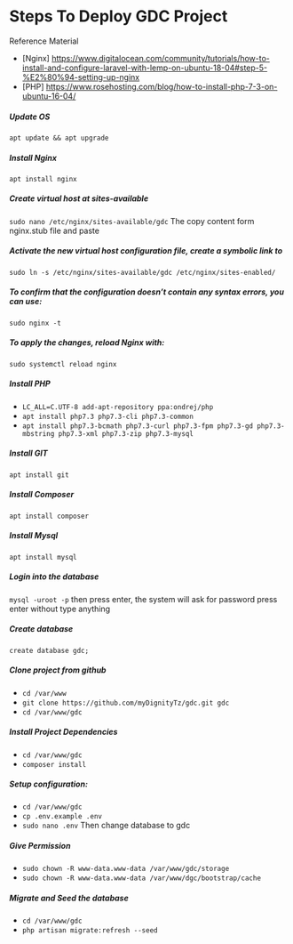 # Steps To Deploy GDC Project

Reference Material
- [Nginx] https://www.digitalocean.com/community/tutorials/how-to-install-and-configure-laravel-with-lemp-on-ubuntu-18-04#step-5-%E2%80%94-setting-up-nginx
- [PHP] https://www.rosehosting.com/blog/how-to-install-php-7-3-on-ubuntu-16-04/

##### Update OS
`apt update && apt upgrade`

##### Install Nginx
`apt install nginx`

##### Create virtual host at sites-available
`sudo nano /etc/nginx/sites-available/gdc` The copy content form nginx.stub file and paste

##### Activate the new virtual host configuration file, create a symbolic link to 
`sudo ln -s /etc/nginx/sites-available/gdc /etc/nginx/sites-enabled/`

##### To confirm that the configuration doesn’t contain any syntax errors, you can use:
`sudo nginx -t`

##### To apply the changes, reload Nginx with:
`sudo systemctl reload nginx`

##### Install PHP
- `LC_ALL=C.UTF-8 add-apt-repository ppa:ondrej/php`
- `apt install php7.3 php7.3-cli php7.3-common`
- `apt install php7.3-bcmath php7.3-curl php7.3-fpm php7.3-gd php7.3-mbstring php7.3-xml php7.3-zip php7.3-mysql`

##### Install GIT
`apt install git`

##### Install Composer
`apt install composer`

##### Install Mysql
`apt install mysql`

##### Login into the database
`mysql -uroot -p` then press enter, the system will ask for password press enter without type anything

##### Create database
`create database gdc;`

##### Clone project from github
- `cd /var/www`
- `git clone https://github.com/myDignityTz/gdc.git gdc`
- `cd /var/www/gdc`

##### Install Project Dependencies
- `cd /var/www/gdc`
- `composer install`

##### Setup configuration:
- `cd /var/www/gdc`
- `cp .env.example .env`
- `sudo nano .env` Then change database to gdc

##### Give Permission
- `sudo chown -R www-data.www-data /var/www/gdc/storage`
- `sudo chown -R www-data.www-data /var/www/dgc/bootstrap/cache`

##### Migrate and Seed the database
- `cd /var/www/gdc`
- `php artisan migrate:refresh --seed`
